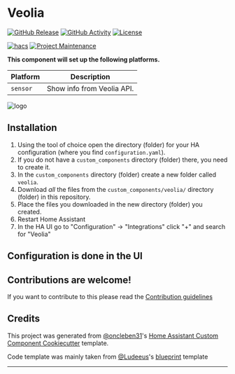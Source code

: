# Veolia

[![GitHub Release][releases-shield]][releases]
[![GitHub Activity][commits-shield]][commits]
[![License][license-shield]](LICENSE)

[![hacs][hacsbadge]][hacs]
[![Project Maintenance][maintenance-shield]][user_profile]

**This component will set up the following platforms.**

| Platform | Description                |
| -------- | -------------------------- |
| `sensor` | Show info from Veolia API. |

![logo][logoimg]

## Installation

1. Using the tool of choice open the directory (folder) for your HA configuration (where you find `configuration.yaml`).
2. If you do not have a `custom_components` directory (folder) there, you need to create it.
3. In the `custom_components` directory (folder) create a new folder called `veolia`.
4. Download _all_ the files from the `custom_components/veolia/` directory (folder) in this repository.
5. Place the files you downloaded in the new directory (folder) you created.
6. Restart Home Assistant
7. In the HA UI go to "Configuration" -> "Integrations" click "+" and search for "Veolia"

## Configuration is done in the UI

<!---->

## Contributions are welcome!

If you want to contribute to this please read the [Contribution guidelines](CONTRIBUTING.md)

## Credits

This project was generated from [@oncleben31](https://github.com/oncleben31)'s [Home Assistant Custom Component Cookiecutter](https://github.com/oncleben31/cookiecutter-homeassistant-custom-component) template.

Code template was mainly taken from [@Ludeeus](https://github.com/ludeeus)'s [blueprint][blueprint] template

---

[blueprint]: https://github.com/custom-components/blueprint
[commits-shield]: https://img.shields.io/github/commit-activity/y/tetienne/veolia-custom-component.svg?style=for-the-badge
[commits]: https://github.com/tetienne/veolia-custom-component/commits/main
[hacs]: https://hacs.xyz
[hacsbadge]: https://img.shields.io/badge/HACS-Custom-orange.svg?style=for-the-badge
[logoimg]: logo.png
[license-shield]: https://img.shields.io/github/license/tetienne/veolia-custom-component.svg?style=for-the-badge
[maintenance-shield]: https://img.shields.io/badge/maintainer-%40tetienne-blue.svg?style=for-the-badge
[releases-shield]: https://img.shields.io/github/release/tetienne/veolia-custom-component.svg?style=for-the-badge
[releases]: https://github.com/tetienne/veolia-custom-component/releases
[user_profile]: https://github.com/tetienne
